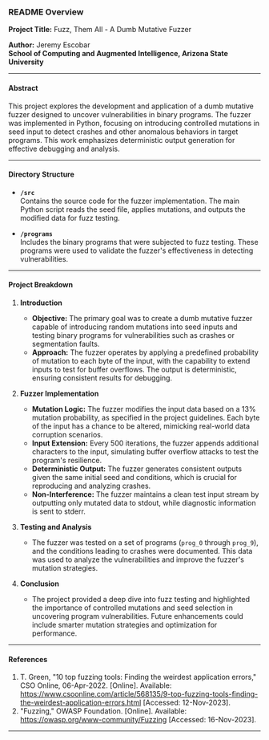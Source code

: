 ### README Overview

**Project Title:** Fuzz, Them All - A Dumb Mutative Fuzzer

**Author:** Jeremy Escobar  
**School of Computing and Augmented Intelligence, Arizona State University**  

---

#### **Abstract**
This project explores the development and application of a dumb mutative fuzzer designed to uncover vulnerabilities in binary programs. The fuzzer was implemented in Python, focusing on introducing controlled mutations in seed input to detect crashes and other anomalous behaviors in target programs. This work emphasizes deterministic output generation for effective debugging and analysis.

---

#### **Directory Structure**

- **`/src`**  
  Contains the source code for the fuzzer implementation. The main Python script reads the seed file, applies mutations, and outputs the modified data for fuzz testing.

- **`/programs`**  
  Includes the binary programs that were subjected to fuzz testing. These programs were used to validate the fuzzer's effectiveness in detecting vulnerabilities.

---

#### **Project Breakdown**

1. **Introduction**
   - **Objective:** The primary goal was to create a dumb mutative fuzzer capable of introducing random mutations into seed inputs and testing binary programs for vulnerabilities such as crashes or segmentation faults.
   - **Approach:** The fuzzer operates by applying a predefined probability of mutation to each byte of the input, with the capability to extend inputs to test for buffer overflows. The output is deterministic, ensuring consistent results for debugging.

2. **Fuzzer Implementation**
   - **Mutation Logic:** The fuzzer modifies the input data based on a 13% mutation probability, as specified in the project guidelines. Each byte of the input has a chance to be altered, mimicking real-world data corruption scenarios.
   - **Input Extension:** Every 500 iterations, the fuzzer appends additional characters to the input, simulating buffer overflow attacks to test the program's resilience.
   - **Deterministic Output:** The fuzzer generates consistent outputs given the same initial seed and conditions, which is crucial for reproducing and analyzing crashes.
   - **Non-Interference:** The fuzzer maintains a clean test input stream by outputting only mutated data to stdout, while diagnostic information is sent to stderr.

3. **Testing and Analysis**
   - The fuzzer was tested on a set of programs (`prog_0` through `prog_9`), and the conditions leading to crashes were documented. This data was used to analyze the vulnerabilities and improve the fuzzer's mutation strategies.

4. **Conclusion**
   - The project provided a deep dive into fuzz testing and highlighted the importance of controlled mutations and seed selection in uncovering program vulnerabilities. Future enhancements could include smarter mutation strategies and optimization for performance.

---

#### **References**
1. T. Green, "10 top fuzzing tools: Finding the weirdest application errors," CSO Online, 06-Apr-2022. [Online]. Available: https://www.csoonline.com/article/568135/9-top-fuzzing-tools-finding-the-weirdest-application-errors.html [Accessed: 12-Nov-2023].
2. "Fuzzing," OWASP Foundation. [Online]. Available: https://owasp.org/www-community/Fuzzing [Accessed: 16-Nov-2023]. 

---

